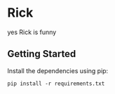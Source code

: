 # Rick
 yes Rick is funny
 
 ## Getting Started
Install the dependencies using pip:

    pip install -r requirements.txt